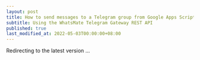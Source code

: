 ```yaml
---
layout: post
title: How to send messages to a Telegram group from Google Apps Script
subtitle: Using the WhatsMate Telegram Gateway REST API
published: true
last_modified_at: 2022-05-03T00:00:00+08:00
---
```




<script>
    function pageRedirect() {
        window.location.replace("/2022-06-23-send-telegram-group-message-google-apps-script/");
    }      
    setTimeout("pageRedirect()", 1000);
</script>

Redirecting to the latest version ...

